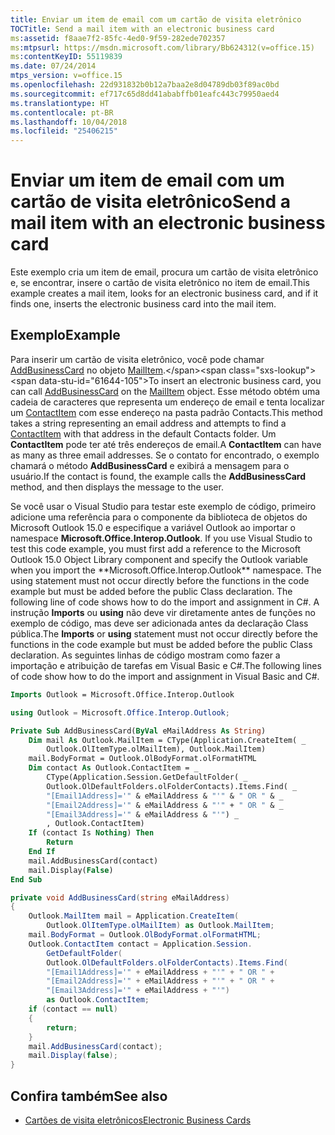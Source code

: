 ```yaml
---
title: Enviar um item de email com um cartão de visita eletrônico
TOCTitle: Send a mail item with an electronic business card
ms:assetid: f8aae7f2-85fc-4ed0-9f59-282ede702357
ms:mtpsurl: https://msdn.microsoft.com/library/Bb624312(v=office.15)
ms:contentKeyID: 55119839
ms.date: 07/24/2014
mtps_version: v=office.15
ms.openlocfilehash: 22d931832b0b12a7baa2e8d04789db03f89ac0bd
ms.sourcegitcommit: ef717c65d8dd41ababffb01eafc443c79950aed4
ms.translationtype: HT
ms.contentlocale: pt-BR
ms.lasthandoff: 10/04/2018
ms.locfileid: "25406215"
---
```

# <a name="send-a-mail-item-with-an-electronic-business-card"></a><span data-ttu-id="61644-102">Enviar um item de email com um cartão de visita eletrônico</span><span class="sxs-lookup"><span data-stu-id="61644-102">Send a mail item with an electronic business card</span></span>

<span data-ttu-id="61644-103">Este exemplo cria um item de email, procura um cartão de visita eletrônico e, se encontrar, insere o cartão de visita eletrônico no item de email.</span><span class="sxs-lookup"><span data-stu-id="61644-103">This example creates a mail item, looks for an electronic business card, and if it finds one, inserts the electronic business card into the mail item.</span></span>

## <a name="example"></a><span data-ttu-id="61644-104">Exemplo</span><span class="sxs-lookup"><span data-stu-id="61644-104">Example</span></span>

<span data-ttu-id="61644-105">Para inserir um cartão de visita eletrônico, você pode chamar [AddBusinessCard](https://msdn.microsoft.com/library/bb647034\(v=office.15\)) no objeto [MailItem](https://msdn.microsoft.com/library/bb643865\(v=office.15\)).</span><span class="sxs-lookup"><span data-stu-id="61644-105">To insert an electronic business card, you can call [AddBusinessCard](https://msdn.microsoft.com/library/bb647034\(v=office.15\)) on the [MailItem](https://msdn.microsoft.com/library/bb643865\(v=office.15\)) object.</span></span> <span data-ttu-id="61644-106">Esse método obtém uma cadeia de caracteres que representa um endereço de email e tenta localizar um [ContactItem](https://msdn.microsoft.com/library/bb644956\(v=office.15\)) com esse endereço na pasta padrão Contacts.</span><span class="sxs-lookup"><span data-stu-id="61644-106">This method takes a string representing an email address and attempts to find a [ContactItem](https://msdn.microsoft.com/library/bb644956\(v=office.15\)) with that address in the default Contacts folder.</span></span> <span data-ttu-id="61644-107">Um **ContactItem** pode ter até três endereços de email.</span><span class="sxs-lookup"><span data-stu-id="61644-107">A **ContactItem** can have as many as three email addresses.</span></span> <span data-ttu-id="61644-108">Se o contato for encontrado, o exemplo chamará o método **AddBusinessCard** e exibirá a mensagem para o usuário.</span><span class="sxs-lookup"><span data-stu-id="61644-108">If the contact is found, the example calls the **AddBusinessCard** method, and then displays the message to the user.</span></span>

<span data-ttu-id="61644-109">Se você usar o Visual Studio para testar este exemplo de código, primeiro adicione uma referência para o componente da biblioteca de objetos do Microsoft Outlook 15.0 e especifique a variável Outlook ao importar o namespace **Microsoft.Office.Interop.Outlook**.</span><span class="sxs-lookup"><span data-stu-id="61644-109">
    If you use Visual Studio to test this code example, you must first add a reference to the Microsoft Outlook 15.0 Object Library component and specify the Outlook variable when you import the \*\*Microsoft.Office.Interop.Outlook\*\* namespace. The using statement must not occur directly before the functions in the code example but must be added before the public Class declaration. The following line of code shows how to do the import and assignment in C#.
</span></span> <span data-ttu-id="61644-110">A instrução **Imports** ou **using** não deve vir diretamente antes de funções no exemplo de código, mas deve ser adicionada antes da declaração Class pública.</span><span class="sxs-lookup"><span data-stu-id="61644-110">The **Imports** or **using** statement must not occur directly before the functions in the code example but must be added before the public Class declaration.</span></span> <span data-ttu-id="61644-111">As seguintes linhas de código mostram como fazer a importação e atribuição de tarefas em Visual Basic e C\#.</span><span class="sxs-lookup"><span data-stu-id="61644-111">The following lines of code show how to do the import and assignment in Visual Basic and C\#.</span></span>

```vb
Imports Outlook = Microsoft.Office.Interop.Outlook
```


```csharp
using Outlook = Microsoft.Office.Interop.Outlook;
```


```vb
Private Sub AddBusinessCard(ByVal eMailAddress As String)
    Dim mail As Outlook.MailItem = CType(Application.CreateItem( _
        Outlook.OlItemType.olMailItem), Outlook.MailItem)
    mail.BodyFormat = Outlook.OlBodyFormat.olFormatHTML
    Dim contact As Outlook.ContactItem = _
        CType(Application.Session.GetDefaultFolder( _
        Outlook.OlDefaultFolders.olFolderContacts).Items.Find( _
        "[Email1Address]='" & eMailAddress & "'" & " OR " & _
        "[Email2Address]='" & eMailAddress & "'" + " OR " & _
        "[Email3Address]='" & eMailAddress & "'") _
        , Outlook.ContactItem)
    If (contact Is Nothing) Then
        Return
    End If
    mail.AddBusinessCard(contact)
    mail.Display(False)
End Sub
```


```csharp
private void AddBusinessCard(string eMailAddress)
{
    Outlook.MailItem mail = Application.CreateItem(
        Outlook.OlItemType.olMailItem) as Outlook.MailItem;
    mail.BodyFormat = Outlook.OlBodyFormat.olFormatHTML;
    Outlook.ContactItem contact = Application.Session.
        GetDefaultFolder(
        Outlook.OlDefaultFolders.olFolderContacts).Items.Find(
        "[Email1Address]='" + eMailAddress + "'" + " OR " +
        "[Email2Address]='" + eMailAddress + "'" + " OR " +
        "[Email3Address]='" + eMailAddress + "'")
        as Outlook.ContactItem;
    if (contact == null)
    {
        return;
    }
    mail.AddBusinessCard(contact);
    mail.Display(false);
}
```

## <a name="see-also"></a><span data-ttu-id="61644-112">Confira também</span><span class="sxs-lookup"><span data-stu-id="61644-112">See also</span></span>

- [<span data-ttu-id="61644-113">Cartões de visita eletrônicos</span><span class="sxs-lookup"><span data-stu-id="61644-113">Electronic Business Cards</span></span>](electronic-business-cards.md)


